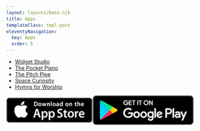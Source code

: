 ```yaml
---
layout: layouts/base.njk
title: Apps
templateClass: tmpl-post
eleventyNavigation:
  key: Apps
  order: 5
---
```


- [Widget Studio](/apps/widget-studio)
- [The Pocket Piano](/apps/the-pocket-piano)
- [The Pitch Pipe](/apps/the-pitch-pipe)
- [Space Curiosity](/apps/space-curiosity)
- [Hymns for Worship](/apps/hymns-for-worship)

<div style="display: flex; flex-direction: row; align-items: center;">
<a target="_blank" rel="noopener noreferrer" href="https://apps.apple.com/us/developer/rody-davis/id1200052810"><img src="/img/badges/app_store.png" ></a>
<a target="_blank" rel="noopener noreferrer" href="https://play.google.com/store/apps/developer?id=Rhodes+Davis&hl=en_US&gl=US"><img src="/img/badges/google_play.png" ></a>
</div>
